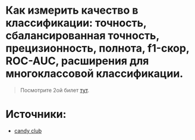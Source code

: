 # Как измерить качество в классификации: точность, сбалансированная точность, прецизионность, полнота, f1-скор, ROC-AUC, расширения для многоклассовой классификации.

> Посмотрите 2ой билет [тут](./candy_club.pdf).

# Источники:

- [candy club](./candy_club.pdf)